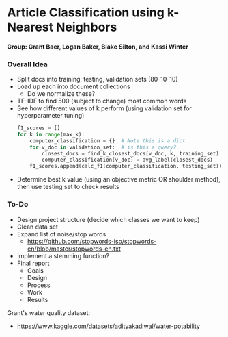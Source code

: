 # Article Classification using k-Nearest Neighbors
#### Group: Grant Baer, Logan Baker, Blake Silton, and Kassi Winter

### Overall Idea
* Split docs into training, testing, validation sets (80-10-10)
* Load up each into document collections
  * Do we normalize these?
* TF-IDF to find 500 (subject to change) most common words
* See how different values of k perform (using validation set for hyperparameter tuning)
    ```python
    f1_scores = []
    for k in range(max_k):
        computer_classification = {}  # Note this is a dict
        for v_doc in validation_set:  # is this a query?
            closest_docs = find_k_closest_docs(v_doc, k, training_set)
            computer_classification[v_doc] = avg_label(closest_docs)
        f1_scores.append(calc_f1(computer_classification, testing_set))
    ```
* Determine best k value (using an objective metric OR shoulder method), then use testing set to check results


### To-Do
* Design project structure (decide which classes we want to keep)
* Clean data set
* Expand list of noise/stop words
  * https://github.com/stopwords-iso/stopwords-en/blob/master/stopwords-en.txt
* Implement a stemming function?
* Final report
    * Goals
    * Design
    * Process
    * Work
    * Results



Grant's water quality dataset:
- https://www.kaggle.com/datasets/adityakadiwal/water-potability
